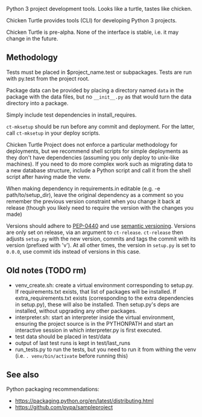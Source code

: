 Python 3 project development tools. Looks like a turtle, tastes like chicken.

Chicken Turtle provides tools (CLI) for developing Python 3 projects.

Chicken Turtle is pre-alpha. None of the interface is stable, i.e. it may
change in the future.

## Methodology

Tests must be placed in $project_name.test or subpackages. Tests are run with
py.test from the project root.

Package data can be provided by placing a directory named `data` in the package
with the data files, but no `__init__.py` as that would turn the data directory
into a package.

Simply include test dependencies in install_requires.

`ct-mksetup` should be run before any commit and deployment. For the latter, call
`ct-mksetup` in your deploy scripts.

Chicken Turtle Project does not enforce a particular methodology for deployments, but
we recommend shell scripts for simple deployments as they don't have dependencies
(assuming you only deploy to unix-like machines). If you need to do more
complex work such as migrating data to a new database structure, include a
Python script and call it from the shell script after having made the venv.

When making dependency in requirements.in editable (e.g. -e path/to/setup_dir),
leave the original dependency as a comment so you remember the previous version
constraint when you change it back at release (though you likely need to
require the version with the changes you made)

Versions should adhere to [PEP-0440](https://www.python.org/dev/peps/pep-0440/)
and use [semantic versioning](https://python-packaging-user-guide.readthedocs.org/en/latest/distributing/#semantic-versioning-preferred).
Versions are only set on release, via an argument to `ct-release`. `ct-release`
then adjusts `setup.py` with the new version, commits and tags the commit with
its version (prefixed with 'v'). At all other times, the version in `setup.py`
is set to `0.0.0`, use commit ids instead of versions in this case.

## Old notes (TODO rm)
- venv_create.sh: create a virtual environment corresponding to setup.py. If
  requirements.txt exists, that list of packages will be installed. If
  extra_requirements.txt exists (corresponding to the extra dependencies in
  setup.py), these will also be installed. Then setup.py's deps are installed,
  without upgrading any other packages. 
- interpreter.sh: start an interpreter inside the virtual environment, ensuring
  the project source is in the PYTHONPATH and start an interactive session in
  which interpreter.py is first executed.
- test data should be placed in test/data
- output of last test runs is kept in test/last_runs 
- run_tests.py to run the tests, but you need to run it from withing the venv
  (i.e. `. venv/bin/activate` before running this)

## See also

Python packaging recommendations:

- https://packaging.python.org/en/latest/distributing.html
- https://github.com/pypa/sampleproject
